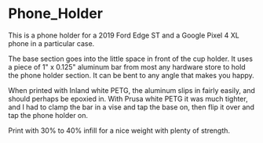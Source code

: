 # Phone\_Holder

This is a phone holder for a 2019 Ford Edge ST and a Google Pixel 4 XL phone in
a particular case.

The base section goes into the little space in front of the cup holder. It uses
a piece of 1" x 0.125" aluminum bar from most any hardware store to hold the
phone holder section. It can be bent to any angle that makes you happy.

When printed with Inland white PETG, the aluminum slips in fairly easily, and
should perhaps be epoxied in. With Prusa white PETG it was much tighter, and
I had to clamp the bar in a vise and tap the base on, then flip it over and
tap the phone holder on.

Print with 30% to 40% infill for a nice weight with plenty of strength.
